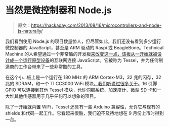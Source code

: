# 当然是微控制器和 Node.js

> 原文：<https://hackaday.com/2013/08/16/microcontrollers-and-node-js-naturally/>

我们看到使用 Node.js 的项目数量惊人，但尽管如此，我们还没有看到多少运行微控制器的 JavaScript，甚至是 ARM 驱动的 Raspi 或 BeagleBone。Technical Machine 的人希望通过一个非常酷的开发板[来改变这一点，该板从一开始就被设计成一个运行原型设备](http://technical.io/)的互联网连接 JavaScript。它被称为 Tessel，并为任何制造商的工作台带来了一些非常酷的工具。

在这个小…板上是一个运行在 180 MHz 的 ARM Cortex-M3，32 兆的闪存，32 兆的 SDRAM，和一个 TI CC3000 WiFi 模块[，我们听说过很多关于](http://hackaday.com/2013/08/09/tiny-wifi-modules-again/)。16 引脚 GPIO 可以连接到其他 Tessel 模块，允许伺服系统、加速度计、微型 SD 卡和一大堆其他传感器用于几乎任何可以想象的项目。

除了一开始就内置 WiFi，Tessel 还具有一些 Arduino 兼容性，允许它与现有的 shields 和代码一起工作。它看起来很酷，我们迫不及待地想在 9 月份上市时得到一台。